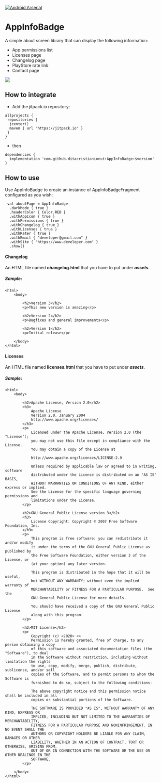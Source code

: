 [![Android Arsenal](https://img.shields.io/badge/Android%20Arsenal-AppInfoBadge-brightgreen.svg?style=flat)](https://android-arsenal.com/details/1/8066)

# AppInfoBadge

A simple about screen library that can display the following information:
 - App permissions list
 - Licenses page
 - Changelog page
 - PlayStore rate link
 - Contact page

![](demo.gif)


## How to integrate
- Add the jitpack.io repository:
```
allprojects {
 repositories {
  jcenter() 
  maven { url "https://jitpack.io" }
 } 
}
```
- then
```
dependencies { 
  implementation 'com.github.ditacristianionut:AppInfoBadge:$version'
}
```

## How to use
Use AppInfoBadge to create an instance of AppInfoBadgeFragment configured as you wish:
```
 val aboutPage = AppInfoBadge  
  .darkMode { true }  
  .headerColor { Color.RED }  
  .withAppIcon { true }  
  .withPermissions { true }  
  .withChangelog { true }  
  .withLicenses { true }  
  .withRater { true }  
  .withEmail { "developer@gmail.com" }  
  .withSite { "https://www.developer.com" }
  .show()
```

#### Changelog
An HTML file named **changelog.html** that you have to put under ***assets***.
##### Sample:
```
<html>
    <body>

        <h2>Version 3</h2>
        <p>This new version is amazing</p>

        <h2>Version 2</h2>
        <p>Bugfixes and general improvements</p>

        <h2>Version 1</h2>
        <p>Initial release</p>
    
    </body>
</html>
```
#### Licenses
An HTML file named **licenses.html** that you have to put under ***assets***.
##### Sample:
```
<html>
    <body>

        <h2>Apache License, Version 2.0</h2>
        <h3>
            Apache License
            Version 2.0, January 2004
            http://www.apache.org/licenses/
        </h3>
        <p>
            Licensed under the Apache License, Version 2.0 (the "License");
            you may not use this file except in compliance with the License.
            You may obtain a copy of the License at
        
            http://www.apache.org/licenses/LICENSE-2.0
        
            Unless required by applicable law or agreed to in writing, software
            distributed under the License is distributed on an "AS IS" BASIS,
            WITHOUT WARRANTIES OR CONDITIONS OF ANY KIND, either express or implied.
            See the License for the specific language governing permissions and
            limitations under the License.
        </p>

        <h2>GNU General Public License version 3</h2>
        <h3>
            License Copyright: Copyright © 2007 Free Software Foundation, Inc.
        </h3>
        <p>
            This program is free software: you can redistribute it and/or modify
            it under the terms of the GNU General Public License as published by
            the Free Software Foundation, either version 3 of the License, or
            (at your option) any later version.
        
            This program is distributed in the hope that it will be useful,
            but WITHOUT ANY WARRANTY; without even the implied warranty of
            MERCHANTABILITY or FITNESS FOR A PARTICULAR PURPOSE.  See the
            GNU General Public License for more details.
        
            You should have received a copy of the GNU General Public License
            along with this program.
        </p>

        <h2>MIT License</h2>
        <p>
            Copyright (c) <2020> <>
            Permission is hereby granted, free of charge, to any person obtaining a copy
            of this software and associated documentation files (the "Software"), to deal
            in the Software without restriction, including without limitation the rights
            to use, copy, modify, merge, publish, distribute, sublicense, and/or sell
            copies of the Software, and to permit persons to whom the Software is
            furnished to do so, subject to the following conditions:
        
            The above copyright notice and this permission notice shall be included in all
            copies or substantial portions of the Software.
        
            THE SOFTWARE IS PROVIDED "AS IS", WITHOUT WARRANTY OF ANY KIND, EXPRESS OR
            IMPLIED, INCLUDING BUT NOT LIMITED TO THE WARRANTIES OF MERCHANTABILITY,
            FITNESS FOR A PARTICULAR PURPOSE AND NONINFRINGEMENT. IN NO EVENT SHALL THE
            AUTHORS OR COPYRIGHT HOLDERS BE LIABLE FOR ANY CLAIM, DAMAGES OR OTHER
            LIABILITY, WHETHER IN AN ACTION OF CONTRACT, TORT OR OTHERWISE, ARISING FROM,
            OUT OF OR IN CONNECTION WITH THE SOFTWARE OR THE USE OR OTHER DEALINGS IN THE
            SOFTWARE.
        </p>

    </body>
</html>
```
